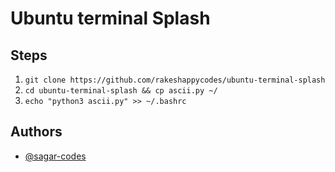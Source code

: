 # Ubuntu terminal Splash

## Steps

1. `git clone https://github.com/rakeshappycodes/ubuntu-terminal-splash`
2. `cd ubuntu-terminal-splash && cp ascii.py ~/`
3. `echo "python3 ascii.py" >> ~/.bashrc`

## Authors

- [@sagar-codes](https://github.com/sagar-codes)

